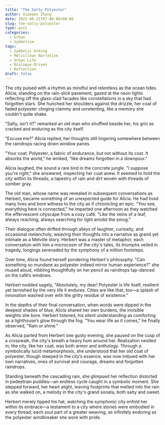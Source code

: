 ```yaml
---
title: "The Salty Polyester"
author: Xiaowen Zhang
date: 2022-06-21T07:00:00+08:00
slug: the-salty-polyester
type: post
categories:
  - Urban
  - Symbolism
tags:
  - Symbolic Ending
  - Melvillean Narrative
  - Urban Life
  - Dialogue-Driven
  - Reflection
draft: false
---
```


The city pulsed with a rhythm as mindful and relentless as the ocean tides. Alicia, standing on the rain-slick pavement, gazed at the neon lights reflecting off the glass-clad facades like constellations in a sky that had forgotten stars. She hunched her shoulders against the drizzle, her coat of faded polyester clinging clammy and unrelenting, like a memory she couldn't quite shake.

"Salty, isn't it?" remarked an old man who shuffled beside her, his grin as cracked and enduring as the city itself. 

"Excuse me?" Alicia replied, her thoughts still lingering somewhere between the raindrops racing down window panes.

"Your coat. Polyester, a fabric of endurance, but not without its cost. It absorbs the world," he winked, "like dreams forgotten in a downpour."

Alicia laughed, the sound a rare bird in the concrete jungle. "I suppose you're right," she answered, inspecting her coat anew. It seemed to hold the city within its threads, a tapestry of rain and dirt woven with threads of somber gray.

The old man, whose name was revealed in subsequent conversations as Herbert, became something of an unexpected guide for Alicia. He had lived many lives and bore witness to the city as if chronicling an epic. "You see, everything here is connected," he imparted one afternoon as they watched the effervescent cityscape from a cozy café. "Like the veins of a leaf, always reaching, always searching for light amidst the smog."

Their dialogue often drifted through alleys of laughter, curiosity, and occasional melancholy, weaving their thoughts into a narrative as grand yet intimate as a Melville story. Herbert was a master of metaphor, each conversation with him a microcosm of the city's tales, its triumphs veiled in tragedy, longings serenaded by the symphony of a million footsteps. 

Over time, Alicia found herself pondering Herbert's philosophy. "Can something so mundane as polyester indeed mirror human experience?" she mused aloud, nibbling thoughtfully on her pencil as raindrops tap-danced on the café’s windows.

Herbert nodded sagely, "Absolutely, my dear! Polyester is life itself, resilient yet tarnished by the very life it endures. Cities are like that, too—a splash of innovation washed over with the gritty residue of existence."

In the depths of their final conversation, when words were dipped in the deepest shades of blue, Alicia shared her own burdens, the invisible weights she bore. Herbert listened, his silent understanding as comforting as a lighthouse’s glow through the fog. "You wear life as it comes," he finally observed, "Rain or shine."

As Alicia parted from Herbert one gusty evening, she paused on the cusp of a crosswalk, the city's breath a heavy hum around her. Realization nestled in; the city, like her coat, was both armor and anthology. Through a symbolically lucid metamorphosis, she understood that her old coat of polyester, though steeped in the city’s essence, was now imbued with her own narratives, ones of survival and courage, dreams and forgotten raindrops.

Standing beneath the cascading rain, she glimpsed her reflection distorted in pedestrian puddles—an endless cycle caught in a symbolic moment. She stepped forward, her heart alight, leaving footprints that melted into the rain as she walked on, a melody in the city's grand sonata, both salty and sweet.

Herbert merely tipped his hat, watching the symphonic city enfold her within its embrace—a testament to a city where stories were embodied in every thread, each soul part of a greater weaving, as infinitely enduring as the polyester windbreaker she wore with pride.
